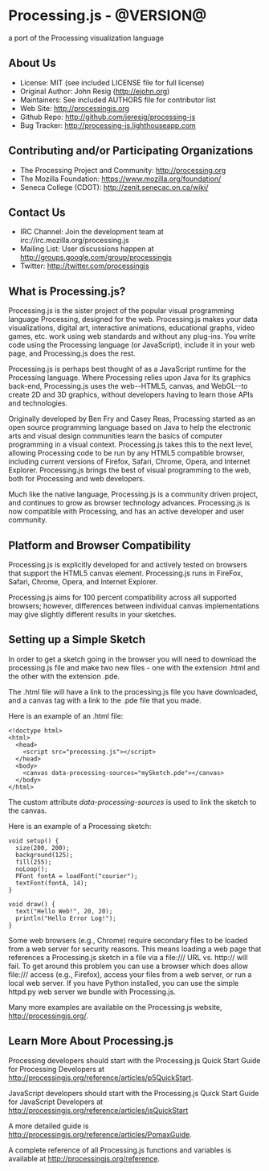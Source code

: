 
Processing.js - @VERSION@
=========================
a port of the Processing visualization language

About Us
--------
* License:           MIT (see included LICENSE file for full license)
* Original Author:   John Resig (http://ejohn.org)
* Maintainers:       See included AUTHORS file for contributor list
* Web Site:          http://processingjs.org
* Github Repo:       http://github.com/jeresig/processing-js
* Bug Tracker:       http://processing-js.lighthouseapp.com

Contributing and/or Participating Organizations
-----------------------------------------------
* The Processing Project and Community:  http://processing.org
* The Mozilla Foundation:                https://www.mozilla.org/foundation/
* Seneca College (CDOT):                 http://zenit.senecac.on.ca/wiki/

Contact Us
----------
* IRC Channel: Join the development team at irc://irc.mozilla.org/processing.js
* Mailing List: User discussions happen at http://groups.google.com/group/processingjs
* Twitter: http://twitter.com/processingjs

What is Processing.js?
----------------------
Processing.js is the sister project of the popular visual programming language
Processing, designed for the web. Processing.js makes your data visualizations,
digital art, interactive animations, educational graphs, video games, etc. work
using web standards and without any plug-ins. You write code using the Processing
language (or JavaScript), include it in your web page, and Processing.js does the
rest.

Processing.js is perhaps best thought of as a JavaScript runtime for the Processing
language. Where Processing relies upon Java for its graphics back-end, Processing.js
uses the web--HTML5, canvas, and WebGL--to create 2D and 3D graphics, without
developers having to learn those APIs and technologies.

Originally developed by Ben Fry and Casey Reas, Processing started as an open
source programming language based on Java to help the electronic arts and visual
design communities learn the basics of computer programming in a visual context.
Processing.js takes this to the next level, allowing Processing code to be run by
any HTML5 compatible browser, including current versions of Firefox, Safari,
Chrome, Opera, and Internet Explorer. Processing.js brings the best of visual
programming to the web, both for Processing and web developers.

Much like the native language, Processing.js is a community driven project,
and continues to grow as browser technology advances.  Processing.js is now
compatible with Processing, and has an active developer and user community.

Platform and Browser Compatibility
----------------------------------
Processing.js is explicitly developed for and actively tested on browsers that
support the HTML5 canvas element. Processing.js runs in FireFox, Safari,
Chrome, Opera, and Internet Explorer.

Processing.js aims for 100 percent compatibility across all supported browsers;
however, differences between individual canvas implementations may give
slightly different results in your sketches.

Setting up a Simple Sketch
--------------------------
In order to get a sketch going in the browser you will need to download the
processing.js file and make two new files - one with the extension .html and
the other with the extension .pde.

The .html file will have a link to the processing.js file you have downloaded,
and a canvas tag with a link to the .pde file that you made.

Here is an example of an .html file:

    <!doctype html>
    <html>
      <head>
        <script src="processing.js"></script>
      </head>
      <body>
        <canvas data-processing-sources="mySketch.pde"></canvas>
      </body>
    </html>

The custom attribute _data-processing-sources_ is used to link the sketch to
the canvas.

Here is an example of a Processing sketch:

    void setup() {
      size(200, 200);
      background(125);
      fill(255);
      noLoop();
      PFont fontA = loadFont("courier");
      textFont(fontA, 14);
    }

    void draw() {
      text("Hello Web!", 20, 20);
      println("Hello Error Log!");
    }

Some web browsers (e.g., Chrome) require secondary files to be loaded from a
web server for security reasons.  This means loading a web page that references
a Processing.js sketch in a file via a file:/// URL vs. http:// will fail.
To get around this problem you can use a browser which does allow file:///
access (e.g., Firefox), access your files from a web server, or run a local
web server.  If you have Python installed, you can use the simple httpd.py
web server we bundle with Processing.js.

Many more examples are available on the Processing.js website, http://processingjs.org/.

Learn More About Processing.js
-------------------------------
Processing developers should start with the Processing.js Quick Start Guide for
Processing Developers at http://processingjs.org/reference/articles/p5QuickStart.

JavaScript developers should start with the Processing.js Quick Start Guide for
JavaScript Developers at http://processingjs.org/reference/articles/jsQuickStart

A more detailed guide is http://processingjs.org/reference/articles/PomaxGuide.

A complete reference of all Processing.js functions and variables is available
at http://processingjs.org/reference.
